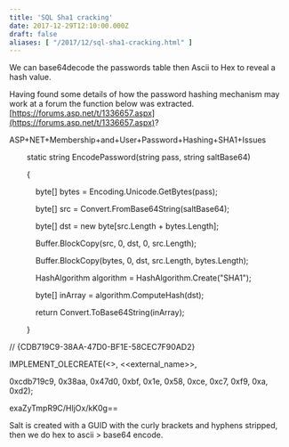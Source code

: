 ```yaml
---
title: 'SQL Sha1 cracking'
date: 2017-12-29T12:10:00.000Z
draft: false
aliases: [ "/2017/12/sql-sha1-cracking.html" ]
---
```


We can base64decode the passwords table then Ascii to Hex to reveal a hash value.

  

Having found some details of how the password hashing mechanism may work at a forum the function below was extracted. [https://forums.asp.net/t/1336657.aspx](https://forums.asp.net/t/1336657.aspx)?

ASP+NET+Membership+and+User+Password+Hashing+SHA1+Issues

  

  

  

        static string EncodePassword(string pass, string saltBase64)

        {

            byte\[\] bytes = Encoding.Unicode.GetBytes(pass);

            byte\[\] src = Convert.FromBase64String(saltBase64);

            byte\[\] dst = new byte\[src.Length + bytes.Length\];

            Buffer.BlockCopy(src, 0, dst, 0, src.Length);

            Buffer.BlockCopy(bytes, 0, dst, src.Length, bytes.Length);

            HashAlgorithm algorithm = HashAlgorithm.Create("SHA1");

            byte\[\] inArray = algorithm.ComputeHash(dst);

            return Convert.ToBase64String(inArray);

        }

  

  

// {CDB719C9-38AA-47D0-BF1E-58CEC7F90AD2}

IMPLEMENT\_OLECREATE(<<class>>, <<external\_name>>,

0xcdb719c9, 0x38aa, 0x47d0, 0xbf, 0x1e, 0x58, 0xce, 0xc7, 0xf9, 0xa, 0xd2);

  

exaZyTmpR9C/HljOx/kK0g==

  

Salt is created with a GUID with the curly brackets and hyphens stripped, then we do hex to ascii > base64 encode.